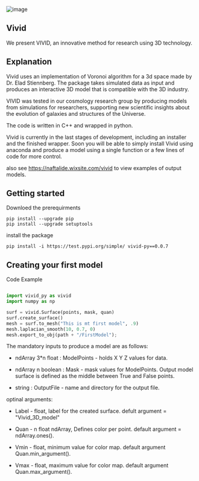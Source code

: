 ![image](https://github.com/GalaxyHunters/Vivid/blob/01788a5e3656dbaa048a48215a290dfb7f3dc831/vivid-cover.png?raw=true)

## Vivid
We present VIVID, an innovative method for research using 3D technology.

## Explanation
Vivid uses an implementation of Voronoi algorithm for a 3d space made by Dr. Elad Stiennberg. The package takes simulated data as input and produces an interactive 3D model that is compatible with the 3D industry.  

VIVID was tested in our cosmology research group by producing models from simulations for researchers, supporting new scientific insights about the evolution of galaxies and structures of the Universe.

The code is written in C++ and wrapped in python.

Vivid is currently in the last stages of development, including an installer and the finished wrapper. Soon you will be able to simply install Vivid using anaconda and produce a model using a single function or a few lines of code for more control.

also see https://naftalide.wixsite.com/vivid to view examples of output models.

## Getting started

Downloed the prerequirments
```
pip install --upgrade pip
pip install --upgrade setuptools
```

install the package
```
pip install -i https://test.pypi.org/simple/ vivid-py==0.0.7
```


## Creating your first model

Code Example

```Python

import vivid_py as vivid
import numpy as np

surf = vivid.Surface(points, mask, quan)
surf.create_surface()
mesh = surf.to_mesh("This is mt first model", .9)
mesh.laplacian_smooth(10, 0.7, 0)
mesh.export_to_obj(path + "/FirstModel");

```
The mandatory inputs to produce a model are as follows:

- ndArray 3*n float : ModelPoints - holds X Y Z values for data.

- ndArray n boolean : Mask - mask values for ModelPoints. Output model surface is defined as the middle between True and False points.

- string : OutputFile - name and directory for the output file.

optinal arguments:

- Label - float, label for the created surface. defult argument = "Vivid_3D_model"

- Quan - n float ndArray, Defines color per point. default argument = ndArray.ones().

- Vmin - float, minimum value for color map. default argument Quan.min_argument().

- Vmax - float, maximum value for color map. default argument Quan.max_argument().
